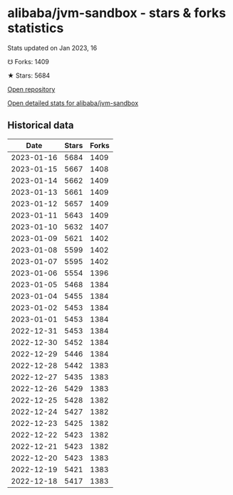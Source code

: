 # alibaba/jvm-sandbox - stars & forks statistics

Stats updated on Jan 2023, 16

☋ Forks: 1409

★ Stars: 5684

[Open repository](https://github.com/alibaba/jvm-sandbox)

[Open detailed stats for alibaba/jvm-sandbox](https://reviewgithub.com/rep/alibaba/jvm-sandbox)

## Historical data
| Date | Stars | Forks |
|------|-------|-------|
| 2023-01-16 | 5684 | 1409 | 
| 2023-01-15 | 5667 | 1408 | 
| 2023-01-14 | 5662 | 1409 | 
| 2023-01-13 | 5661 | 1409 | 
| 2023-01-12 | 5657 | 1409 | 
| 2023-01-11 | 5643 | 1409 | 
| 2023-01-10 | 5632 | 1407 | 
| 2023-01-09 | 5621 | 1402 | 
| 2023-01-08 | 5599 | 1402 | 
| 2023-01-07 | 5595 | 1402 | 
| 2023-01-06 | 5554 | 1396 | 
| 2023-01-05 | 5468 | 1384 | 
| 2023-01-04 | 5455 | 1384 | 
| 2023-01-02 | 5453 | 1384 | 
| 2023-01-01 | 5453 | 1384 | 
| 2022-12-31 | 5453 | 1384 | 
| 2022-12-30 | 5452 | 1384 | 
| 2022-12-29 | 5446 | 1384 | 
| 2022-12-28 | 5442 | 1383 | 
| 2022-12-27 | 5435 | 1383 | 
| 2022-12-26 | 5429 | 1383 | 
| 2022-12-25 | 5428 | 1382 | 
| 2022-12-24 | 5427 | 1382 | 
| 2022-12-23 | 5425 | 1382 | 
| 2022-12-22 | 5423 | 1382 | 
| 2022-12-21 | 5423 | 1382 | 
| 2022-12-20 | 5423 | 1383 | 
| 2022-12-19 | 5421 | 1383 | 
| 2022-12-18 | 5417 | 1383 | 

